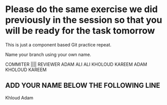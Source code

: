 Please do the same exercise we did previously in the session so that you will be ready for the task tomorrow
=============================================================================================================

This is just a component based Git practice repeat.

Name your branch using your own name.

COMMITER |||| REVIEWER
ADAM            ALI
ALI             KHOLOUD
KAREEM          ADAM
KHOLOUD         KAREEM

ADD YOUR NAME BELOW THE FOLLOWING LINE
--------------------------------------
Khloud
Adam
